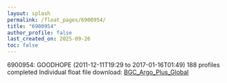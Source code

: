 ```yaml
---
layout: splash
permalink: /float_pages/6900954/
title: "6900954"
author_profile: false
last_created_on: 2025-09-26
toc: false
---
```

 
6900954: GOODHOPE (2011-12-11T19:29 to 2017-01-16T01:49)
188 profiles completed
Individual float file download: [BGC_Argo_Plus_Global](https://ftp.soest.hawaii.edu/bgc_argo_plus/Individual_Floats/outliers_removed/6900954_Sprof_processed.nc)
